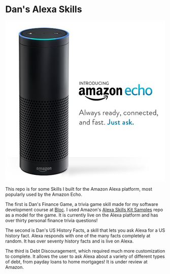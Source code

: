 # Dan's Alexa Skills

![Echo](https://github.com/danrice92/dansalexaskills/blob/master/amazon_echo.jpg)

This repo is for some Skills I built for the Amazon Alexa platform, most popularly used by the Amazon Echo.

The first is Dan's Finance Game, a trivia game skill made for my software development course at [Bloc](http://bloc.io). I used Amazon's [Alexa Skills Kit Samples](https://github.com/amzn/alexa-skills-kit-js) repo as a model for the game. It is currently live on the Alexa platform and has over thirty personal finance trivia questions!

The second is Dan's US History Facts, a skill that lets you ask Alexa for a US history fact. Alexa responds with one of the many facts completely at random. It has over seventy history facts and is live on Alexa.

The third is Debt Discouragement, which required much more customization to complete. It allows the user to ask Alexa about a variety of different types of debt, from payday loans to home mortgages! It is under review at Amazon.